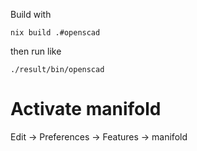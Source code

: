 Build with

```
nix build .#openscad
```

then run like

```
./result/bin/openscad
```

Activate manifold
=================
Edit -> Preferences -> Features -> manifold
